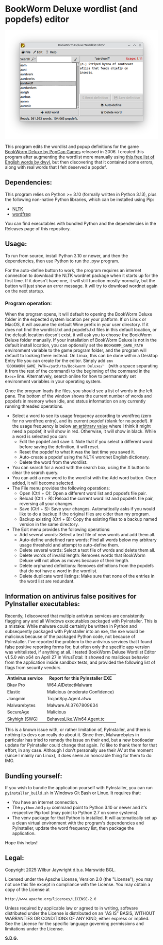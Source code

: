 # BookWorm Deluxe wordlist (and popdefs) editor

![Screenshot](main_window_screenshot.png "The main app window")

This program edits the wordlist and popup definitions for the game [BookWorm Deluxe by PopCap Games](https://oldgamesdownload.com/bookworm-deluxe/) released in 2006. I created this program after augmenting the wordlist more manually using [this free list of English words by dwyl](https://github.com/dwyl/english-words), but then discovering that it contained some errors, along with real words that I felt deserved a popdef.

## Dependencies:
This program relies on Python >= 3.10 (formally written in Python 3.13), plus the following non-native Python libraries, which can be installed using Pip:
- [NLTK](https://pypi.org/project/nltk/)
- [wordfreq](https://pypi.org/project/wordfreq/)

You can find executables with bundled Python and the dependencies in the Releases page of this repository.

## Usage:
To run from source, install Python 3.10 or newer, and then the dependencies, then use Python to run the .pyw program.

For the auto-define button to work, the program requires an internet connection to download the NLTK wordnet package when it starts up for the first time. If it doesn't have one, it will still function mostly-normally, but the button will just show an error message. It will try to download wordnet again on the next startup.

### Program operation:
When the program opens, it will default to opening the BookWorm Deluxe folder in the expected system location per your platform. If on Linux or MacOS, it will assume the default Wine prefix in your user directory. If it does not find the wordlist.txt and popdefs.txt files in this default location, or the default location doesn't exist, it will ask you to choose the BookWorm Deluxe folder manually. If your installation of BookWorm Deluxe is not in the default install location, you can optionally set the `BOOKWORM_GAME_PATH` environment variable to the game program folder, and the program will default to looking there instead. On Linux, this can be done within a Desktop Entry file you can create for the editor. Simply add `env 'BOOKWORM_GAME_PATH=/path/to/Bookworm Deluxe/' ` (with a space separating it from the rest of the command) to the beginning of the command in the `Exec=` line. Alternatively, search online for how to permanently set environment variables in your operating system.

Once the program loads the files, you should see a list of words in the left pane. The bottom of the window shows the current number of words and popdefs in memory when idle, and status information on any currently running threaded operations.
- Select a word to see its usage frequency according to wordfreq (zero for no wordfreq entry), and its current popdef (blank for no popdef). If the usage frequency is below [an arbitrary value](bookworm_utils.py#RARE_THRESH) where I think it might need a popdef, it will show in red. Otherwise, it will show in black. While a word is selected you can:
    - Edit the popdef and save it. Note that if you select a different word before saving the definition, it will reset.
    - Reset the popdef to what it was the last time you saved it.
    - Auto-create a popdef using the NLTK wordnet English dictionary.
    - Delete the word from the wordlist.
- You can search for a word with the search box, using the X button to clear the search query.
- You can add a new word to the wordlist with the Add word button. Once added, it will become selected.
- The File menu provides the following operations:
    - Open (Ctrl + O): Open a different word list and popdefs file pair.
    - Reload (Ctrl + R): Reload the current word list and popdefs file pair, reversing all your changes.
    - Save (Ctrl + S): Save your changes. Automatically asks if you would like to do a backup if the original files are older than my program.
    - Backup existing (Ctrl + B): Copy the existing files to a backup named version in the same directory.
- The Edit menu provides the following operations:
    - Add several words: Select a text file of new words and add them all.
    - Auto-define undefined rare words: Find all words below my arbitrary usage threshold and attempt to auto-define them.
    - Delete several words: Select a text file of words and delete them all.
    - Delete words of invalid length: Removes words that BookWorm Deluxe will not allow as moves because of their length.
    - Delete orphaned definitions: Removes definitions from the popdefs that do not have a word in the wordlist.
    - Delete duplicate word listings: Make sure that none of the entries in the word list are redundant.

## Information on antivirus false positives for PyInstaller executables:

Recently, I discovered that multiple antivirus services are consistently flagging any and all Windows executables packaged with PyInstaller. This is a mistake: While malware could certainly be written in Python and subsequently packaged with PyInstaller into an exe, the exe would be malicious because of the packaged Python code, not because of PyInstaller. I've reported the problem to the antivirus services that I found false positive reporting forms for, but often only the specific app version was whitelisted, if anything at all. I tested BookWorm Deluxe Wordlist Editor v1.5.0 win x64 on April 27 in VirusTotal: It showed no malicious behavior from the application inside sandbox tests, and provided the following list of flags from security vendors.


<table>
    <tr>
        <th>Antivirus service</th>
        <th>Report for this PyInstaller EXE</th>
    </tr>
    <tr>
        <td>Bkav Pro</td>
        <td>W64.AIDetectMalware</td>
    </tr>
    <tr>
        <td>Elastic</td>
        <td>Malicious (moderate Confidence)</td>
    </tr>
    <tr>
        <td>Jiangmin</td>
        <td>TrojanSpy.Agent.afwu</td>
    </tr>
    <tr>
        <td>Malwarebytes</td>
        <td>Malware.AI.3767809634</td>
    </tr>
    <tr>
        <td>SecureAge</td>
        <td>Malicious</td>
    </tr>
    <tr>
        <td>Skyhigh (SWG)</td>
        <td>BehavesLike.Win64.Agent.tc</td>
    </tr>
</table>

This is a known issue with, or rather limitation of, PyInstaller, and there is nothing its devs can really do about it. Since then, Malwarebytes in particular has tried to remedy the issue on their end, but a new bootloader update for PyInstaller could change that again. I'd like to thank them for that effort, in any case. Although I don't personally use their AV at the moment (since I mainly run Linux), it does seem an honorable thing for them to do IMO.

## Bundling yourself:
If you wish to bundle the application yourself with PyInstaller, you can run `pyinstaller_build.sh` in Windows Git Bash or Linux. It requires that:
- You have an internet connection.
- The `python` and `pip` command point to Python 3.10 or newer and it's respective Pip tool (may point to Python 2.7 on some systems).
- The venv package for that Python is installed.
It will automatically set up a clean virtual environment with the program's dependencies and PyInstaller, update the word frequency list, then package the application.

Hope this helps!

## Legal:
Copyright 2025 Wilbur Jaywright d.b.a. Marswide BGL.

Licensed under the Apache License, Version 2.0 (the "License");
you may not use this file except in compliance with the License.
You may obtain a copy of the License at

    http://www.apache.org/licenses/LICENSE-2.0

Unless required by applicable law or agreed to in writing, software
distributed under the License is distributed on an "AS IS" BASIS,
WITHOUT WARRANTIES OR CONDITIONS OF ANY KIND, either express or implied.
See the License for the specific language governing permissions and
limitations under the License.

**S.D.G.**
